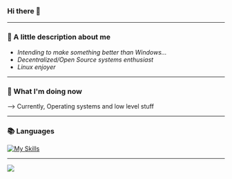 ### Hi there 👋

---

### 🤔 A little description about me

- _Intending to make something better than Windows..._
- _Decentralized/Open Source systems enthusiast_
- _Linux enjoyer_
 
---

### 👀 What I'm doing now

 --> Currently, Operating systems and low level stuff

---

### 📚 Languages
[![My Skills](https://skills.thijs.gg/icons?i=c,cpp,rust)](https://skills.thijs.gg)

---


![](https://github-readme-stats.vercel.app/api/top-langs/?username=SerjeiMikailov&hide_border=1&layout=compact&theme=dracula&hide=html,eagle,css,vue&title_color=6bbbca)
